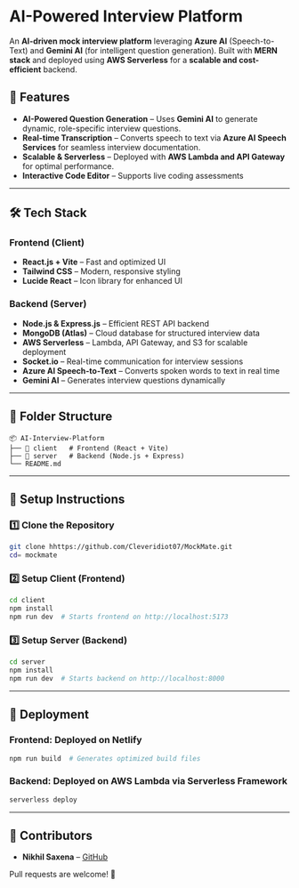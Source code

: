 # AI-Powered Interview Platform

An **AI-driven mock interview platform** leveraging **Azure AI** (Speech-to-Text) and **Gemini AI** (for intelligent question generation). Built with **MERN stack** and deployed using **AWS Serverless** for a **scalable and cost-efficient** backend.

## 🚀 Features
- **AI-Powered Question Generation** – Uses **Gemini AI** to generate dynamic, role-specific interview questions.
- **Real-time Transcription** – Converts speech to text via **Azure AI Speech Services** for seamless interview documentation.
- **Scalable & Serverless** – Deployed with **AWS Lambda and API Gateway** for optimal performance.
- **Interactive Code Editor** – Supports live coding assessments

---

## 🛠️ Tech Stack
### **Frontend (Client)**
- **React.js + Vite** – Fast and optimized UI
- **Tailwind CSS** – Modern, responsive styling
- **Lucide React** – Icon library for enhanced UI

### **Backend (Server)**
- **Node.js & Express.js** – Efficient REST API backend
- **MongoDB (Atlas)** – Cloud database for structured interview data
- **AWS Serverless** – Lambda, API Gateway, and S3 for scalable deployment
- **Socket.io** – Real-time communication for interview sessions
- **Azure AI Speech-to-Text** – Converts spoken words to text in real time
- **Gemini AI** – Generates interview questions dynamically

---

## 📂 Folder Structure
```
📦 AI-Interview-Platform
├── 📁 client   # Frontend (React + Vite)
├── 📁 server   # Backend (Node.js + Express)
└── README.md
```

---

## 🔧 Setup Instructions

### 1️⃣ Clone the Repository
```sh
git clone hhttps://github.com/Cleveridiot07/MockMate.git
cd= mockmate
```

### 2️⃣ Setup **Client** (Frontend)
```sh
cd client
npm install
npm run dev  # Starts frontend on http://localhost:5173
```

### 3️⃣ Setup **Server** (Backend)
```sh
cd server
npm install
npm run dev  # Starts backend on http://localhost:8000
```

---

## 🚀 Deployment
### **Frontend**: Deployed on **Netlify**
```sh
npm run build  # Generates optimized build files
```

### **Backend**: Deployed on **AWS Lambda** via **Serverless Framework**
```sh
serverless deploy
```

---



## 👥 Contributors
- **Nikhil Saxena** – [GitHub](https://github.com/Cleveridiot07)

Pull requests are welcome! 🚀
